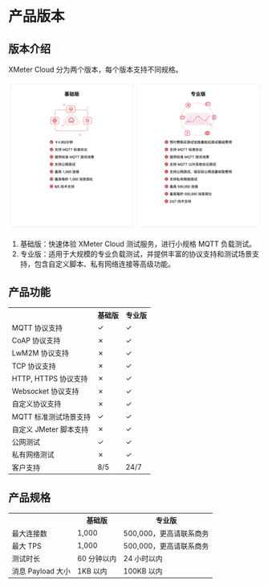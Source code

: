 # 产品版本

## 版本介绍

XMeter Cloud 分为两个版本，每个版本支持不同规格。

![products](../_assets/products.png)

1. 基础版：快速体验 XMeter Cloud 测试服务，进行小规格 MQTT 负载测试。
2. 专业版：适用于大规模的专业负载测试，并提供丰富的协议支持和测试场景支持，包含自定义脚本、私有网络连接等高级功能。

## 产品功能

<table>
  <tr>
      <th></th>
      <th>基础版</th>
      <th>专业版</th>
    </tr>
   <tr>
      <td>MQTT 协议支持</td>
      <td>&#10003</td>
      <td>&#10003</td>
   </tr>
   <tr>
      <td>CoAP 协议支持</td>
      <td>&#10007</td>
      <td>&#10003</td>
   </tr>
   <tr>
      <td>LwM2M 协议支持</td>
      <td>&#10007</td>
      <td>&#10003</td>
   </tr>
   <tr>
      <td>TCP 协议支持</td>
      <td>&#10007</td>
      <td>&#10003</td>
   </tr>
   <tr>
      <td>HTTP, HTTPS 协议支持</td>
      <td>&#10007</td>
      <td>&#10003</td>
   </tr>
   <tr>
      <td>Websocket 协议支持</td>
      <td>&#10007</td>
      <td>&#10003</td>
   </tr>
   <tr>
      <td>自定义协议支持</td>
      <td>&#10007</td>
      <td>&#10003</td>
   </tr>
   <tr>
      <td>MQTT 标准测试场景支持</td>
      <td>&#10003</td>
      <td>&#10003</td>
   </tr>
   <tr>
      <td>自定义 JMeter 脚本支持</td>
      <td>&#10007</td>
      <td>&#10003</td>
   </tr>
   <tr>
      <td>公网测试</td>
      <td>&#10003</td>
      <td>&#10003</td>
   </tr>
   <tr>
      <td>私有网络测试</td>
      <td>&#10007</td>
      <td>&#10003</td>
   </tr>
   <tr>
      <td>客户支持</td>
      <td>8/5</td>
      <td>24/7</td>
   </tr>
</table>

## 产品规格

<table>
  <tr>
      <th></th>
      <th>基础版</th>
      <th>专业版</th>
   </tr>
   <tr>
      <td>最大连接数</td>
      <td>1,000</td>
      <td>500,000，更高请联系商务</td>
   </tr>
   <tr>
      <td>最大 TPS</td>
      <td>1,000</td>
      <td>500,000，更高请联系商务</td>
   </tr>
   <tr>
      <td>测试时长</td>
      <td>60 分钟以内</td>
      <td>24 小时以内</td>
   </tr>
   <tr>
      <td>消息 Payload 大小</td>
      <td>1KB 以内</td>
      <td>100KB 以内</td>
   </tr>
</table>